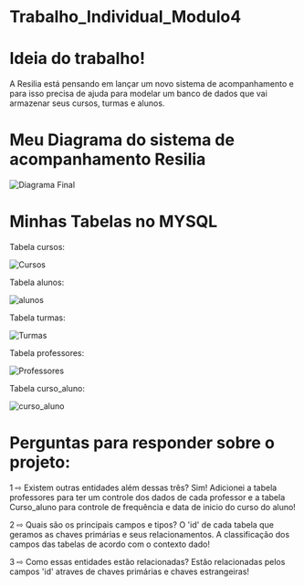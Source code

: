 # Trabalho_Individual_Modulo4
# Ideia do trabalho!
A Resilia está pensando em lançar um novo sistema de
acompanhamento e para isso precisa de ajuda para modelar um
banco de dados que vai armazenar seus cursos, turmas e alunos.

# Meu Diagrama do sistema de acompanhamento Resilia


![Diagrama Final](https://user-images.githubusercontent.com/112709989/213272242-2dc4e6d4-613a-48bc-987c-d2f148effde4.png)


# Minhas Tabelas no MYSQL
 Tabela cursos:
 
![Cursos](https://user-images.githubusercontent.com/112709989/213272571-45f9a84f-1469-4f13-8550-1c334c79e50c.png)

 Tabela alunos:
 
![alunos](https://user-images.githubusercontent.com/112709989/213272596-b98bb163-c6e5-40e4-9772-8bfeeef06802.png)

Tabela turmas:

![Turmas](https://user-images.githubusercontent.com/112709989/213272633-d734c7bb-1849-45c4-a489-f291e467b4c8.png)

Tabela professores:

![Professores](https://user-images.githubusercontent.com/112709989/213272649-7c1cc884-edf6-4a19-82dc-0db668f1c51b.png)

Tabela curso_aluno:

![curso_aluno](https://user-images.githubusercontent.com/112709989/213272667-102a0403-c45e-4ec7-9388-a9caddbf1a4b.png)




# Perguntas para responder sobre o projeto:

 1 ⇨ Existem outras entidades além dessas três? 
Sim! Adicionei a tabela professores para ter um controle dos dados de cada professor e a tabela Curso_aluno para controle de frequência e data de inicio do curso do aluno!

 2 ⇨ Quais são os principais campos e tipos?
O 'id' de cada tabela que geramos as chaves primárias e seus relacionamentos. A classificação dos campos das tabelas de acordo com o contexto dado!

 3 ⇨ Como essas entidades estão relacionadas?
Estão relacionadas pelos campos 'id' atraves de chaves primárias e chaves estrangeiras!

